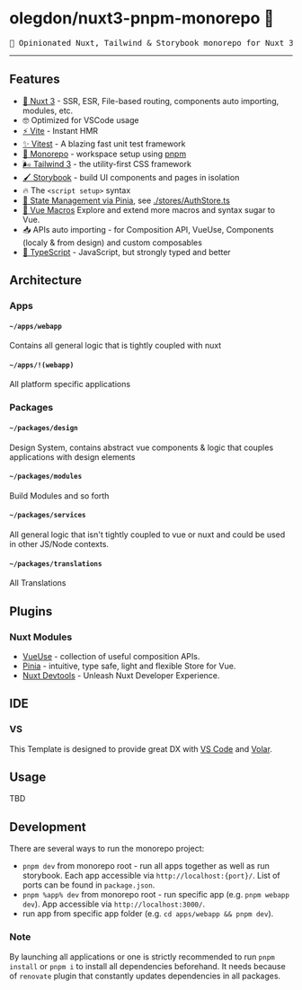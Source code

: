 #  olegdon/nuxt3-pnpm-monorepo 💚

<pre align="center">
🚀 Opinionated Nuxt, Tailwind & Storybook monorepo for Nuxt 3 frontend webapps
</pre>
<hr />

## Features
- [💚 Nuxt 3](https://v3.nuxtjs.org) - SSR, ESR, File-based routing, components auto importing, modules, etc.
- 🤓 Optimized for VSCode usage
- [⚡️ Vite](https://vitejs.dev/) - Instant HMR
- [✨ Vitest](https://vitest.dev/guide/) - A blazing fast unit test framework
- [🚝 Monorepo](https://pnpm.io/workspaces) - workspace setup using [pnpm](https://pnpm.io/)
- [🌬️ Tailwind 3](https://tailwindcss.com/) - the utility-first CSS framework
- [🖌️ Storybook](https://storybook.js.org/) - build UI components and pages in isolation
- 🔥 The `<script setup>` syntax
- [🍍 State Management via Pinia](https://pinia.esm.dev), see [./stores/AuthStore.ts](./stores/AuthStore.ts)
- [🧹 Vue Macros](https://vue-macros.sxzz.moe/) Explore and extend more macros and syntax sugar to Vue.
- 📥 APIs auto importing - for Composition API, VueUse, Components (localy & from design) and custom composables
- [🦾 TypeScript](https://www.typescriptlang.org/) - JavaScript, but strongly typed and better

## Architecture

### Apps

#### `~/apps/webapp`

Contains all general logic that is tightly coupled with nuxt

#### `~/apps/!(webapp)`

All platform specific applications

### Packages

#### `~/packages/design`

Design System, contains abstract vue components & logic that couples applications with design elements

#### `~/packages/modules`

Build Modules and so forth

#### `~/packages/services`

All general logic that isn't tightly coupled to vue or nuxt and could be used in other JS/Node contexts.

#### `~/packages/translations`

All Translations

## Plugins

### Nuxt Modules

- [VueUse](https://github.com/vueuse/vueuse) - collection of useful composition APIs.
- [Pinia](https://pinia.esm.dev/) - intuitive, type safe, light and flexible Store for Vue.
- [Nuxt Devtools](https://devtools.nuxtjs.org/) - Unleash Nuxt Developer Experience.

## IDE

### VS

This Template is designed to provide great DX with [VS Code](https://code.visualstudio.com/) and [Volar](https://github.com/johnsoncodehk/volar).

## Usage

TBD

## Development

There are several ways to run the monorepo project:
- `pnpm dev` from monorepo root - run all apps together as well as run storybook. Each app accessible via `http://localhost:{port}/`. List of ports can be found in `package.json`.
- `pnpm %app% dev` from monorepo root - run specific app (e.g. `pnpm webapp dev`). App accessible via `http://localhost:3000/`.
- run app from specific app folder (e.g. `cd apps/webapp && pnpm dev`).

### Note
By launching all applications or one is strictly recommended to run `pnpm install` or `pnpm i` to install all dependencies beforehand. It needs because of `renovate` plugin that constantly updates dependencies in all packages.
